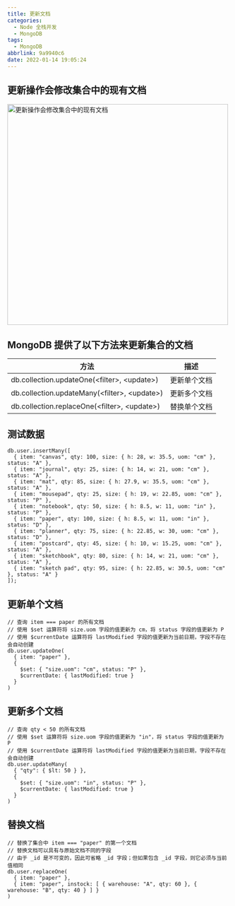 ```yaml
---
title: 更新文档
categories:
  - Node 全栈开发
  - MongoDB
tags:
  - MongoDB
abbrlink: 9a9940c6
date: 2022-01-14 19:05:24
---
```


## 更新操作会修改集合中的现有文档
<img src="更新操作会修改集合中的现有文档.jpg" width="500px" height="auto" class="lazy-load" title="更新操作会修改集合中的现有文档"/>

## MongoDB 提供了以下方法来更新集合的文档
|方法|描述|
|-----|-----|
|db.collection.updateOne(\<filter>, \<update>)	|更新单个文档|
|db.collection.updateMany(\<filter>, \<update>)	|更新多个文档|
|db.collection.replaceOne(\<filter>, \<update>)	|替换单个文档|


## 测试数据
```mongodb
db.user.insertMany([
  { item: "canvas", qty: 100, size: { h: 28, w: 35.5, uom: "cm" }, status: "A" },
  { item: "journal", qty: 25, size: { h: 14, w: 21, uom: "cm" }, status: "A" },
  { item: "mat", qty: 85, size: { h: 27.9, w: 35.5, uom: "cm" }, status: "A" },
  { item: "mousepad", qty: 25, size: { h: 19, w: 22.85, uom: "cm" }, status: "P" },
  { item: "notebook", qty: 50, size: { h: 8.5, w: 11, uom: "in" }, status: "P" },
  { item: "paper", qty: 100, size: { h: 8.5, w: 11, uom: "in" }, status: "D" },
  { item: "planner", qty: 75, size: { h: 22.85, w: 30, uom: "cm" }, status: "D" },
  { item: "postcard", qty: 45, size: { h: 10, w: 15.25, uom: "cm" }, status: "A" },
  { item: "sketchbook", qty: 80, size: { h: 14, w: 21, uom: "cm" }, status: "A" },
  { item: "sketch pad", qty: 95, size: { h: 22.85, w: 30.5, uom: "cm" }, status: "A" }
]);
```

## 更新单个文档
```mongodb
// 查询 item === paper 的所有文档
// 使用 $set 运算符将 size.uom 字段的值更新为 cm，将 status 字段的值更新为 P
// 使用 $currentDate 运算符将 lastModified 字段的值更新为当前日期，字段不存在会自动创建
db.user.updateOne(
  { item: "paper" },
  {
    $set: { "size.uom": "cm", status: "P" },
    $currentDate: { lastModified: true }
  }
)
```

## 更新多个文档
```mongodb
// 查询 qty < 50 的所有文档
// 使用 $set 运算符将 size.uom 字段的值更新为 "in"，将 status 字段的值更新为 P
// 使用 $currentDate 运算符将 lastModified 字段的值更新为当前日期，字段不存在会自动创建
db.user.updateMany(
  { "qty": { $lt: 50 } },
  {
    $set: { "size.uom": "in", status: "P" },
    $currentDate: { lastModified: true }
  }
)
```

## 替换文档
```mongodb
// 替换了集合中 item === "paper" 的第一个文档
// 替换文档可以具有与原始文档不同的字段
// 由于 _id 是不可变的，因此可省略 _id 字段；但如果包含 _id 字段，则它必须与当前值相同
db.user.replaceOne(
  { item: "paper" },
  { item: "paper", instock: [ { warehouse: "A", qty: 60 }, { warehouse: "B", qty: 40 } ] }
)
```
